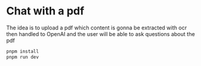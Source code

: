 # Chat with a pdf
The idea is to upload a pdf which content is gonna be extracted with ocr then handled to OpenAI and the user will be able to ask questions about the pdf

```sh
pnpm install
pnpm run dev
```